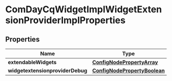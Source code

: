 
# ComDayCqWidgetImplWidgetExtensionProviderImplProperties

## Properties
Name | Type | Description | Notes
------------ | ------------- | ------------- | -------------
**extendableWidgets** | [**ConfigNodePropertyArray**](ConfigNodePropertyArray.md) |  |  [optional]
**widgetextensionproviderDebug** | [**ConfigNodePropertyBoolean**](ConfigNodePropertyBoolean.md) |  |  [optional]



